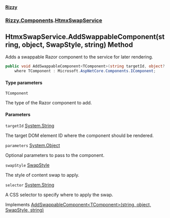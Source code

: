 #### [Rizzy](index 'index')
### [Rizzy.Components](Rizzy.Components 'Rizzy.Components').[HtmxSwapService](Rizzy.Components.HtmxSwapService 'Rizzy.Components.HtmxSwapService')

## HtmxSwapService.AddSwappableComponent<TComponent>(string, object, SwapStyle, string) Method

Adds a swappable Razor component to the service for later rendering.

```csharp
public void AddSwappableComponent<TComponent>(string targetId, object? parameters=null, Rizzy.SwapStyle swapStyle=Rizzy.SwapStyle.outerHTML, string? selector=null)
    where TComponent : Microsoft.AspNetCore.Components.IComponent;
```
#### Type parameters

<a name='Rizzy.Components.HtmxSwapService.AddSwappableComponent_TComponent_(string,object,Rizzy.SwapStyle,string).TComponent'></a>

`TComponent`

The type of the Razor component to add.
#### Parameters

<a name='Rizzy.Components.HtmxSwapService.AddSwappableComponent_TComponent_(string,object,Rizzy.SwapStyle,string).targetId'></a>

`targetId` [System.String](https://docs.microsoft.com/en-us/dotnet/api/System.String 'System.String')

The target DOM element ID where the component should be rendered.

<a name='Rizzy.Components.HtmxSwapService.AddSwappableComponent_TComponent_(string,object,Rizzy.SwapStyle,string).parameters'></a>

`parameters` [System.Object](https://docs.microsoft.com/en-us/dotnet/api/System.Object 'System.Object')

Optional parameters to pass to the component.

<a name='Rizzy.Components.HtmxSwapService.AddSwappableComponent_TComponent_(string,object,Rizzy.SwapStyle,string).swapStyle'></a>

`swapStyle` [SwapStyle](Rizzy.SwapStyle 'Rizzy.SwapStyle')

The style of content swap to apply.

<a name='Rizzy.Components.HtmxSwapService.AddSwappableComponent_TComponent_(string,object,Rizzy.SwapStyle,string).selector'></a>

`selector` [System.String](https://docs.microsoft.com/en-us/dotnet/api/System.String 'System.String')

A CSS selector to specify where to apply the swap.

Implements [AddSwappableComponent&lt;TComponent&gt;(string, object, SwapStyle, string)](Rizzy.Components.IHtmxSwapService.AddSwappableComponent_TComponent_(string,object,Rizzy.SwapStyle,string) 'Rizzy.Components.IHtmxSwapService.AddSwappableComponent<TComponent>(string, object, Rizzy.SwapStyle, string)')